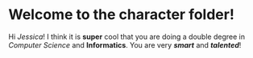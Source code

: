 # Welcome to the character folder!

Hi *Jessica*! I think it is **super** cool that you are doing a double degree in *Computer Science* and **Informatics**. You are very **_smart_** and **_talented_**!